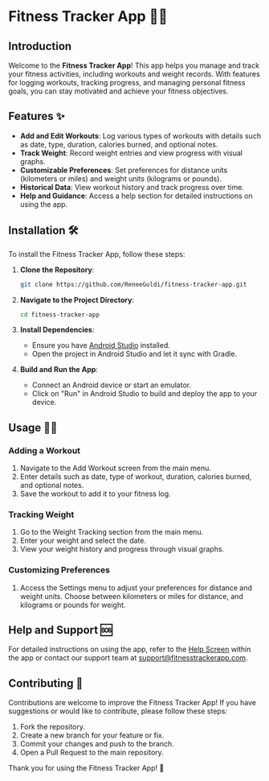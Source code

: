 # Fitness Tracker App 📱💪

## Introduction

Welcome to the **Fitness Tracker App**! This app helps you manage and track your fitness activities, including workouts and weight records. With features for logging workouts, tracking progress, and managing personal fitness goals, you can stay motivated and achieve your fitness objectives.

## Features ✨

- **Add and Edit Workouts**: Log various types of workouts with details such as date, type, duration, calories burned, and optional notes.
- **Track Weight**: Record weight entries and view progress with visual graphs.
- **Customizable Preferences**: Set preferences for distance units (kilometers or miles) and weight units (kilograms or pounds).
- **Historical Data**: View workout history and track progress over time.
- **Help and Guidance**: Access a help section for detailed instructions on using the app.

## Installation 🛠️

To install the Fitness Tracker App, follow these steps:

1. **Clone the Repository**:
    ```bash
    git clone https://github.com/ReneeGuldi/fitness-tracker-app.git
    ```

2. **Navigate to the Project Directory**:
    ```bash
    cd fitness-tracker-app
    ```

3. **Install Dependencies**:
    - Ensure you have [Android Studio](https://developer.android.com/studio) installed.
    - Open the project in Android Studio and let it sync with Gradle.

4. **Build and Run the App**:
    - Connect an Android device or start an emulator.
    - Click on "Run" in Android Studio to build and deploy the app to your device.

## Usage 🏋️‍♂️

### Adding a Workout

1. Navigate to the Add Workout screen from the main menu.
2. Enter details such as date, type of workout, duration, calories burned, and optional notes.
3. Save the workout to add it to your fitness log.

### Tracking Weight

1. Go to the Weight Tracking section from the main menu.
2. Enter your weight and select the date.
3. View your weight history and progress through visual graphs.

### Customizing Preferences

1. Access the Settings menu to adjust your preferences for distance and weight units. Choose between kilometers or miles for distance, and kilograms or pounds for weight.

## Help and Support 🆘

For detailed instructions on using the app, refer to the [Help Screen](#help-screen) within the app or contact our support team at [support@fitnesstrackerapp.com](mailto:support@fitnesstrackerapp.com).


## Contributing 🤝

Contributions are welcome to improve the Fitness Tracker App! If you have suggestions or would like to contribute, please follow these steps:

1. Fork the repository.
2. Create a new branch for your feature or fix.
3. Commit your changes and push to the branch.
4. Open a Pull Request to the main repository.

Thank you for using the Fitness Tracker App! 🎉
